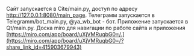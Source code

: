 Сайт запускается в Cite/main.py, доступ по адресу http://127.0.0.1:8080/main_page.
Телеграмм запускается в Telegramm/bot_main.py, @ya_wb_bot - бот.
Приложение запускается в Qt/main.py.
Доска miro для навигации по работе сайта и приложения [https://miro.com/app/board/uXjVMRuqbG0=/.](https://miro.com/app/board/uXjVMRuqbG0=/?share_link_id=415903679943)
